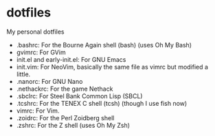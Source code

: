 # dotfiles
My personal dotfiles

* .bashrc: For the Bourne Again shell (bash) (uses Oh My Bash)
* gvimrc: For GVim
* init.el and early-init.el: For GNU Emacs
* init.vim: For NeoVim, basically the same file as vimrc but modified a little.
* .nanorc: For GNU Nano
* .nethackrc: For the game Nethack
* .sbclrc: For Steel Bank Common Lisp (SBCL)
* .tcshrc: For the TENEX C shell (tcsh) (though I use fish now)
* vimrc: For Vim.
* .zoidrc: For the Perl Zoidberg shell
* .zshrc: For the Z shell (uses Oh My Zsh)
